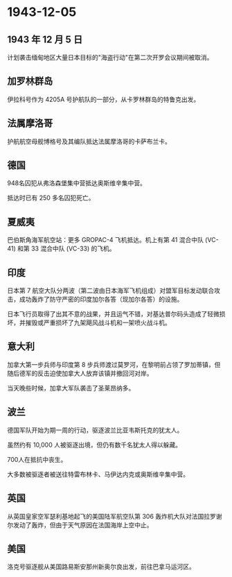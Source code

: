 # 1943-12-05

## 1943 年 12 月 5 日

计划袭击缅甸地区大量日本目标的"海盗行动"在第二次开罗会议期间被取消。

## 加罗林群岛

伊拉科号作为 4205A 号护航队的一部分，从卡罗林群岛的特鲁克出发。

## 法属摩洛哥

护航航空母舰博格号及其编队抵达法属摩洛哥的卡萨布兰卡。

## 德国

948名囚犯从弗洛森堡集中营抵达奥斯维辛集中营。

抵达时已有 250 多名囚犯死亡。

## 夏威夷

巴伯斯角海军航空站：更多 GROPAC-4 飞机抵达。机上有第 41 混合中队 (VC-41)
和第 33 混合中队 (VC-33) 的飞机。

## 印度

日本第 7
航空大队分两波（第二波由日本海军飞机组成）对盟军目标发动联合攻击，成功轰炸了防守严密的印度加尔各答（现加尔各答）的设施。

日本飞行员取得了出其不意的战果，并且运气不错，对基达普尔码头造成了轻微损坏，并摧毁或严重损坏了九架飓风战斗机和一架喷火战斗机。

## 意大利

加拿大第一步兵师与印度第 8
步兵师渡过莫罗河，在黎明前占领了罗加蒂镇，但随后德军的反击迫使加拿大人放弃该镇并撤回河对岸。

当天晚些时候，加拿大军队袭击了圣莱昂纳多。

## 波兰

德国军队开始为期一周的行动，驱逐波兰比亚韦斯托克的犹太人。

虽然约有 10,000 人被驱逐出境，但仍有数千名犹太人得以躲藏。

700人在抵抗中丧生。

大多数被驱逐者被送往特雷布林卡、马伊达内克或奥斯维辛集中营。

## 英国

从英国皇家空军瑟利基地起飞的美国陆军航空队第 306
轰炸机大队对法国拉罗谢尔发动了轰炸，但由于天气原因在法国海岸上空中止。

## 美国

洛克号驱逐舰从美国路易斯安那州新奥尔良出发，前往巴拿马运河区。

